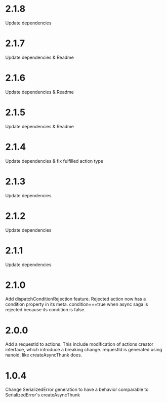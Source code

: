 # 2.1.8

Update dependencies

# 2.1.7

Update dependencies & Readme

# 2.1.6

Update dependencies & Readme

# 2.1.5

Update dependencies & Readme

# 2.1.4

Update dependencies & fix fulfilled action type

# 2.1.3

Update dependencies

# 2.1.2

Update dependencies

# 2.1.1

Update dependencies

# 2.1.0

Add dispatchConditionRejection feature. Rejected action now has a condition property in its meta. condition===true
when async saga is rejected because its condition is false.

# 2.0.0

Add a requestId to actions. This include modification of actions creator interface, which introduce a breaking change.
requestId is generated using nanoid, like createAsyncThunk does.

# 1.0.4

Change SerializedError generation to have a behavior comparable to SerializedError's createAsyncThunk
